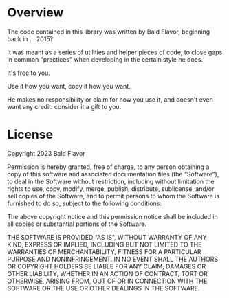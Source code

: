 ﻿# Overview

The code contained in this library was written by Bald Flavor, beginning back in ... 2015?

It was meant as a series of utilities and helper pieces of code, to close gaps in common "practices" when developing in the certain style he does.

It's free to you.

Use it how you want, copy it how you want.

He makes no responsibility or claim for how you use it, and doesn't even want any credit: consider it a gift to you.


# License

Copyright 2023 Bald Flavor

Permission is hereby granted, free of charge, to any person obtaining a copy of this software and associated documentation files (the “Software”), to deal in the Software without restriction, including without limitation the rights to use, copy, modify, merge, publish, distribute, sublicense, and/or sell copies of the Software, and to permit persons to whom the Software is furnished to do so, subject to the following conditions:

The above copyright notice and this permission notice shall be included in all copies or substantial portions of the Software.

THE SOFTWARE IS PROVIDED “AS IS”, WITHOUT WARRANTY OF ANY KIND, EXPRESS OR IMPLIED, INCLUDING BUT NOT LIMITED TO THE WARRANTIES OF MERCHANTABILITY, FITNESS FOR A PARTICULAR PURPOSE AND NONINFRINGEMENT. IN NO EVENT SHALL THE AUTHORS OR COPYRIGHT HOLDERS BE LIABLE FOR ANY CLAIM, DAMAGES OR OTHER LIABILITY, WHETHER IN AN ACTION OF CONTRACT, TORT OR OTHERWISE, ARISING FROM, OUT OF OR IN CONNECTION WITH THE SOFTWARE OR THE USE OR OTHER DEALINGS IN THE SOFTWARE.